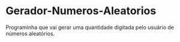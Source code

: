 # Gerador-Numeros-Aleatorios
Programinha que vai gerar uma quantidade digitada pelo usuário de números aleatórios.
